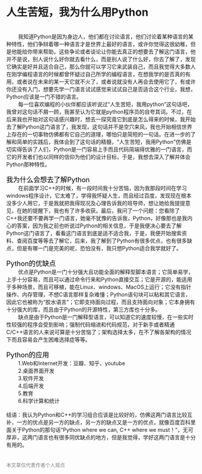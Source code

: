 # 人生苦短，我为什么用Python

<br>&nbsp;&nbsp;&nbsp;&nbsp;&nbsp;&nbsp;&nbsp;&nbsp;我知道Python是因为身边人，他们都在讨论语言，他们讨论着某种语言的某种特性，他们争辩着哪一种语言才是世界上最好的语言，或许你觉得这很幼稚，但是他能给你带来帮助，这些争论或者谈论让你能去真正的想要去了解这门语言，他并不是说，别人说什么好你就去看什么，而是别人说了什么好，你去了解了，发现它确实是好并且适合自己，那么你就可以学习它来武装自己，而且我觉得大多数人在刚学编程语言的时候都曾怀疑过自己所学的编程语言，在想我学的是否真的有用，或者说在未来的某一天它就不火了，或者说就没有人再会去使用它了，有或许你还没有入门，想要先学一门语言试试感觉来试试自己是否适合这个行业，我想，Python应该是一门不错的语言。
<br>&nbsp;&nbsp;&nbsp;&nbsp;&nbsp;&nbsp;&nbsp;&nbsp;每一位喜欢编程的小伙伴都应该听说过“人生苦短，我用python”这句话吧，我曾对这句话不屑一顾，我甚至认为它就是python程序员的自夸其词。不过，在后来我也开始对这句话感兴趣时，想去一探究竟它到底是怎么得来的时候，我开始去了解Python这门语言了，我发现，这句话并不是空穴来风，我也开始相信世界上存在的一切事物仿佛都有它自己的道理，哪怕只是简短的一句话。在进一步的了解和简单的实践后，我体会到了这句话的精髓，“人生苦短，我用Python”仿佛是切实得告诉了人们，Python是一门容易上手而且代码简端得优雅的一门语言，而它的开发者们也以同样的信仰为他们的设计目标，于是，我想去深入了解并体会Python那种特性。
<br><br><font color=black size = 4>我为什么会想去了解Python</font>
<br>&nbsp;&nbsp;&nbsp;&nbsp;&nbsp;&nbsp;&nbsp;&nbsp;在前面学习C++的时候，有一段时间我十分苦恼，因为我那段时间在学习windows程序设计，它太难了，学得我怀疑人生，而且经过百度，发现现在根本没多少人用它，于是我就把我得现况及心理告诉我的班导师，想让她给我提提意见，在她的提醒下，我也有了许多收获。最后，我问了一个问题：您看除了C++我还要不要再学一门语言，她毫不犹豫的告诉我，Python，好像那也是我内心的答案，因为我之前也听说过Python的相关信息，于是我便决心要去了解Python这门语言了，看看这门语言到底是适不适合我，于是，我便开始搜索资料、查阅百度等等去了解它，后来，我了解到了Python有很多优点，也有很多缺点，但是有哪一门是完美的呢，恐怕没有，我只想Python适合我学就好了。
<br><br><font color=black size = 4>Python的优缺点</font>
<br>&nbsp;&nbsp;&nbsp;&nbsp;&nbsp;&nbsp;&nbsp;&nbsp;优点是Python是一门十分强大且功能全面的解释型脚本语言；它简单易学，上手十分容易，而且可以通过命令行来和Python直接交互；它是开源的，能适用于多种场景，而且可移植，能在Linux、windows、MacOS上运行；它没有指针操作、内存管理，不想C语言那样复杂难懂；Python语句块可以粘和其它语言，因此它也被称为“胶水语言”；它即支持面向过程，而且支持面向对象；它本身拥有十分强大的库，而且由于Python的开源特性，第三方库也十分多。
<br>&nbsp;&nbsp;&nbsp;&nbsp;&nbsp;&nbsp;&nbsp;&nbsp;缺点是由于Python是一门解释型语言，可以知道它的速度较慢，在一些实时性较强的程序会受到影响；强制代码缩进和代码规范，对于新手或者精通C/C++语言的人来说可算是十分苦恼了；架构选择太多，在不了解各架构的情况下而且容易会产生困难选择症等等。
<br><br><font color=black size = 4>Python的应用</font>
<br>&nbsp;&nbsp;&nbsp;&nbsp;&nbsp;&nbsp;&nbsp;&nbsp;1.Web和Internet开发：豆瓣、知乎、youtube
<br>&nbsp;&nbsp;&nbsp;&nbsp;&nbsp;&nbsp;&nbsp;&nbsp;2.桌面界面开发
<br>&nbsp;&nbsp;&nbsp;&nbsp;&nbsp;&nbsp;&nbsp;&nbsp;3.软件开发
<br>&nbsp;&nbsp;&nbsp;&nbsp;&nbsp;&nbsp;&nbsp;&nbsp;4.后端开发
<br>&nbsp;&nbsp;&nbsp;&nbsp;&nbsp;&nbsp;&nbsp;&nbsp;5.教育
<br>&nbsp;&nbsp;&nbsp;&nbsp;&nbsp;&nbsp;&nbsp;&nbsp;6.科学计算和统计
<br><br>结语：我认为Python和C++的学习组合应该是比较好的，仿佛这两门语言比较互补，一方的优点是另一方的缺点，另一方的缺点又是一方的优点，就像百度百科里面关于Python的那句话“Python where we can, C++ where we must！”，无可厚非，这两门语言也有很多同优缺点的地方，但是我觉得，学好这两门语言是十分有用的。
<br><br><br>
<font color = gray size = 2>本文章仅代表作者个人观点</font>
